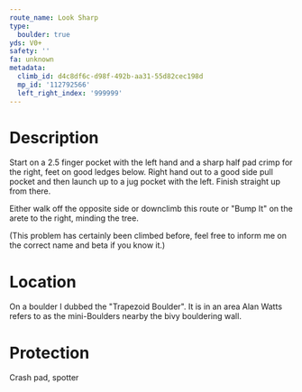 ```yaml
---
route_name: Look Sharp
type:
  boulder: true
yds: V0+
safety: ''
fa: unknown
metadata:
  climb_id: d4c8df6c-d98f-492b-aa31-55d82cec198d
  mp_id: '112792566'
  left_right_index: '999999'
---
```

# Description
Start on a 2.5 finger pocket with the left hand and a sharp half pad crimp for the right, feet on good ledges below. Right hand out to a good side pull pocket and then launch up to a jug pocket with the left. Finish straight up from there.

Either walk off the opposite side or downclimb this route or "Bump It" on the arete to the right, minding the tree.

(This problem has certainly been climbed before, feel free to inform me on the correct name and beta if you know it.)

# Location
On a boulder I dubbed the "Trapezoid Boulder". It is in an area Alan Watts refers to as the mini-Boulders nearby the bivy bouldering wall.

# Protection
Crash pad, spotter
